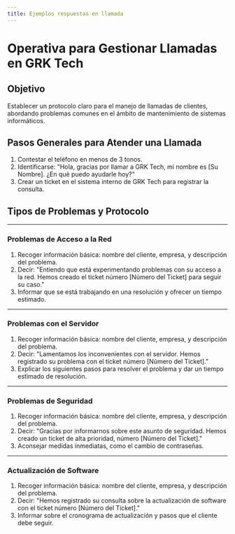 ```yaml
---
title: Ejemplos respuestas en llamada
---
```


# Operativa para Gestionar Llamadas en GRK Tech

## Objetivo
Establecer un protocolo claro para el manejo de llamadas de clientes, abordando problemas comunes en el ámbito de mantenimiento de sistemas informáticos.

## Pasos Generales para Atender una Llamada

1. Contestar el teléfono en menos de 3 tonos.
2. Identificarse: "Hola, gracias por llamar a GRK Tech, mi nombre es [Su Nombre]. ¿En qué puedo ayudarle hoy?"
3. Crear un ticket en el sistema interno de GRK Tech para registrar la consulta.

## Tipos de Problemas y Protocolo

---

### Problemas de Acceso a la Red

1. Recoger información básica: nombre del cliente, empresa, y descripción del problema.
2. Decir: "Entiendo que está experimentando problemas con su acceso a la red. Hemos creado el ticket número [Número del Ticket] para seguir su caso."
3. Informar que se está trabajando en una resolución y ofrecer un tiempo estimado.
  
---

### Problemas con el Servidor

1. Recoger información básica: nombre del cliente, empresa, y descripción del problema.
2. Decir: "Lamentamos los inconvenientes con el servidor. Hemos registrado su problema con el ticket número [Número del Ticket]."
3. Explicar los siguientes pasos para resolver el problema y dar un tiempo estimado de resolución.

---

### Problemas de Seguridad

1. Recoger información básica: nombre del cliente, empresa, y descripción del problema.
2. Decir: "Gracias por informarnos sobre este asunto de seguridad. Hemos creado un ticket de alta prioridad, número [Número del Ticket]."
3. Aconsejar medidas inmediatas, como el cambio de contraseñas.

---

### Actualización de Software

1. Recoger información básica: nombre del cliente, empresa, y descripción del problema.
2. Decir: "Hemos registrado su consulta sobre la actualización de software con el ticket número [Número del Ticket]."
3. Informar sobre el cronograma de actualización y pasos que el cliente debe seguir.
